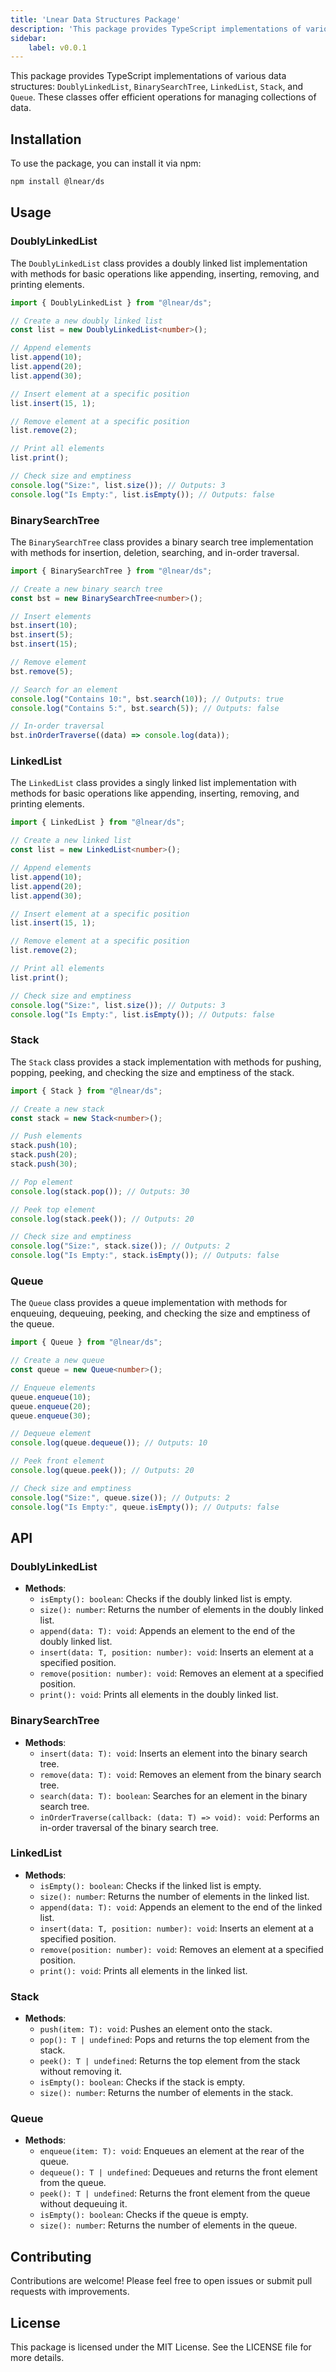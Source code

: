 ```yaml
---
title: 'Lnear Data Structures Package'
description: 'This package provides TypeScript implementations of various data structures: `DoublyLinkedList`, `BinarySearchTree`, `LinkedList`, `Stack`, and `Queue`. These classes offer efficient operations...'
sidebar:
    label: v0.0.1
---
```

This package provides TypeScript implementations of various data structures: `DoublyLinkedList`, `BinarySearchTree`, `LinkedList`, `Stack`, and `Queue`. These classes offer efficient operations for managing collections of data.

## Installation

To use the package, you can install it via npm:

```bash
npm install @lnear/ds
```

## Usage

### DoublyLinkedList

The `DoublyLinkedList` class provides a doubly linked list implementation with methods for basic operations like appending, inserting, removing, and printing elements.

```typescript
import { DoublyLinkedList } from "@lnear/ds";

// Create a new doubly linked list
const list = new DoublyLinkedList<number>();

// Append elements
list.append(10);
list.append(20);
list.append(30);

// Insert element at a specific position
list.insert(15, 1);

// Remove element at a specific position
list.remove(2);

// Print all elements
list.print();

// Check size and emptiness
console.log("Size:", list.size()); // Outputs: 3
console.log("Is Empty:", list.isEmpty()); // Outputs: false
```

### BinarySearchTree

The `BinarySearchTree` class provides a binary search tree implementation with methods for insertion, deletion, searching, and in-order traversal.

```typescript
import { BinarySearchTree } from "@lnear/ds";

// Create a new binary search tree
const bst = new BinarySearchTree<number>();

// Insert elements
bst.insert(10);
bst.insert(5);
bst.insert(15);

// Remove element
bst.remove(5);

// Search for an element
console.log("Contains 10:", bst.search(10)); // Outputs: true
console.log("Contains 5:", bst.search(5)); // Outputs: false

// In-order traversal
bst.inOrderTraverse((data) => console.log(data));
```

### LinkedList

The `LinkedList` class provides a singly linked list implementation with methods for basic operations like appending, inserting, removing, and printing elements.

```typescript
import { LinkedList } from "@lnear/ds";

// Create a new linked list
const list = new LinkedList<number>();

// Append elements
list.append(10);
list.append(20);
list.append(30);

// Insert element at a specific position
list.insert(15, 1);

// Remove element at a specific position
list.remove(2);

// Print all elements
list.print();

// Check size and emptiness
console.log("Size:", list.size()); // Outputs: 3
console.log("Is Empty:", list.isEmpty()); // Outputs: false
```

### Stack

The `Stack` class provides a stack implementation with methods for pushing, popping, peeking, and checking the size and emptiness of the stack.

```typescript
import { Stack } from "@lnear/ds";

// Create a new stack
const stack = new Stack<number>();

// Push elements
stack.push(10);
stack.push(20);
stack.push(30);

// Pop element
console.log(stack.pop()); // Outputs: 30

// Peek top element
console.log(stack.peek()); // Outputs: 20

// Check size and emptiness
console.log("Size:", stack.size()); // Outputs: 2
console.log("Is Empty:", stack.isEmpty()); // Outputs: false
```

### Queue

The `Queue` class provides a queue implementation with methods for enqueuing, dequeuing, peeking, and checking the size and emptiness of the queue.

```typescript
import { Queue } from "@lnear/ds";

// Create a new queue
const queue = new Queue<number>();

// Enqueue elements
queue.enqueue(10);
queue.enqueue(20);
queue.enqueue(30);

// Dequeue element
console.log(queue.dequeue()); // Outputs: 10

// Peek front element
console.log(queue.peek()); // Outputs: 20

// Check size and emptiness
console.log("Size:", queue.size()); // Outputs: 2
console.log("Is Empty:", queue.isEmpty()); // Outputs: false
```

## API

### DoublyLinkedList

- **Methods**:
  - `isEmpty(): boolean`: Checks if the doubly linked list is empty.
  - `size(): number`: Returns the number of elements in the doubly linked list.
  - `append(data: T): void`: Appends an element to the end of the doubly linked list.
  - `insert(data: T, position: number): void`: Inserts an element at a specified position.
  - `remove(position: number): void`: Removes an element at a specified position.
  - `print(): void`: Prints all elements in the doubly linked list.

### BinarySearchTree

- **Methods**:
  - `insert(data: T): void`: Inserts an element into the binary search tree.
  - `remove(data: T): void`: Removes an element from the binary search tree.
  - `search(data: T): boolean`: Searches for an element in the binary search tree.
  - `inOrderTraverse(callback: (data: T) => void): void`: Performs an in-order traversal of the binary search tree.

### LinkedList

- **Methods**:
  - `isEmpty(): boolean`: Checks if the linked list is empty.
  - `size(): number`: Returns the number of elements in the linked list.
  - `append(data: T): void`: Appends an element to the end of the linked list.
  - `insert(data: T, position: number): void`: Inserts an element at a specified position.
  - `remove(position: number): void`: Removes an element at a specified position.
  - `print(): void`: Prints all elements in the linked list.

### Stack

- **Methods**:
  - `push(item: T): void`: Pushes an element onto the stack.
  - `pop(): T | undefined`: Pops and returns the top element from the stack.
  - `peek(): T | undefined`: Returns the top element from the stack without removing it.
  - `isEmpty(): boolean`: Checks if the stack is empty.
  - `size(): number`: Returns the number of elements in the stack.

### Queue

- **Methods**:
  - `enqueue(item: T): void`: Enqueues an element at the rear of the queue.
  - `dequeue(): T | undefined`: Dequeues and returns the front element from the queue.
  - `peek(): T | undefined`: Returns the front element from the queue without dequeuing it.
  - `isEmpty(): boolean`: Checks if the queue is empty.
  - `size(): number`: Returns the number of elements in the queue.

## Contributing

Contributions are welcome! Please feel free to open issues or submit pull requests with improvements.

## License

This package is licensed under the MIT License. See the LICENSE file for more details.